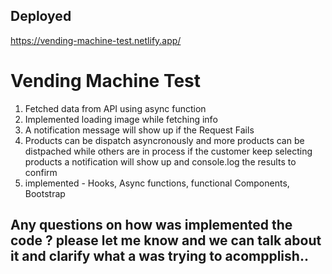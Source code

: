 ## Deployed

https://vending-machine-test.netlify.app/ 

# Vending Machine Test

1. Fetched data from API using async function
2. Implemented loading image while fetching info 
3. A notification message will show up if the Request Fails 
4. Products can be dispatch asyncronously and more products can be distpached while others are in process if the customer keep selecting products a notification will show up and console.log the results to confirm 
5. implemented - Hooks, Async functions, functional Components, Bootstrap

## Any questions on how was implemented the code ? please let me know and we can talk about it and clarify what a was trying to acompplish.. 




